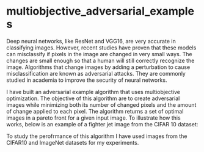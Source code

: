 # multiobjective_adversarial_examples
Deep neural networks, like ResNet and VGG16, are very accurate in classifying images. However, recent studies have proven that these models can misclassify if pixels in the image are changed in very small ways. The changes are small enough so that a human will still correctly recognize the image. Algorithms that change images by adding a perturbation to cause misclassification are known as adversarial attacks. They are commonly  studied in academia to improve the security of neural networks.

I have built an adversarial example algorithm that uses multiobjective optimization. The objective of this algorithm are to create adversarial images while minimizing both its number of changed pixels and the amount of change applied to each pixel. The algorithm returns a set of optimal images in a pareto front for a given input image. To illustrate how this works, below is an example of a fighter jet image from the CIFAR 10 dataset:

To study the perofrmance of this algorithm I have used images from the CIFAR10 and ImageNet datasets for my experiments. 


